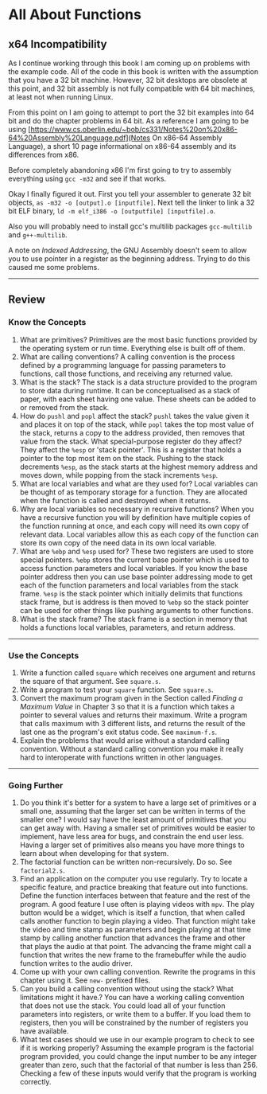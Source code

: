 # All About Functions

## x64 Incompatibility

As I continue working through this book I am coming up on problems with the example code. All of the code in this book is written with the assumption that you have a 32 bit machine. However, 32 bit desktops are obsolete at this point, and 32 bit assembly is not fully compatible with 64 bit machines, at least not when running Linux. 

From this point on I am going to attempt to port the 32 bit examples into 64 bit and do the chapter problems in 64 bit.  As a reference I am going to be using [https://www.cs.oberlin.edu/~bob/cs331/Notes%20on%20x86-64%20Assembly%20Language.pdf](Notes On x86-64 Assembly Language), a short 10 page informational on x86-64 assembly and its differences from x86.

Before completely abandoning x86 I'm first going to try to assembly everything using `gcc -m32` and see if that works. 

Okay I finally figured it out. First you tell your assembler to generate 32 bit objects, `as -m32 -o [output].o [inputfile]`. Next tell the linker to link a 32 bit ELF binary, `ld -m elf_i386 -o [outputfile] [inputfile].o`.

Also you will probably need to install gcc's multilib packages `gcc-multilib` and `g++-multilib`.

A note on *Indexed Addressing*, the GNU Assembly doesn't seem to allow you to use pointer in a register as the beginning address. Trying to do this caused me some problems.

---
## Review

### Know the Concepts

1. What are primitives? Primitives are the most basic functions provided by the operating system or run time. Everything else is built off of them.
1. What are calling conventions? A calling convention is the process defined by a programming language for passing parameters to functions, call those functions, and receiving any returned value.
1. What is the stack? The stack is a data structure provided to the program to store data during runtime. It can be conceptualised as a stack of paper, with each sheet having one value. These sheets can be added to or removed from the stack.
1. How do `pushl` and `popl` affect the stack? `pushl` takes the value given it and places it on top of the stack, while `popl` takes the top most value of the stack, returns a copy to the address provided, then removes that value from the stack. What special-purpose register do they affect? They affect the `%esp` or 'stack pointer'. This is a register that holds a pointer to the top most item on the stack. Pushing to the stack decrements `%esp`, as the stack starts at the highest memory address and moves down, while popping from the stack increments `%esp`.
1. What are local variables and what are they used for? Local variables can be thought of as temporary storage for a function. They are allocated when the function is called and destroyed when it returns.
1. Why are local variables so necessary in recursive functions? When you have a recursive function you will by definition have multiple copies of the function running at once, and each copy will need its own copy of relevant data. Local variables allow this as each copy of the function can store its own copy of the need data in its own local variable.
1. What are `%ebp` and `%esp` used for? These two registers are used to store special pointers. `%ebp` stores the current base pointer which is used to access function parameters and local variables. If you know the base pointer address then you can use base pointer addressing mode to get each of the function parameters and local variables from the stack frame. `%esp` is the stack pointer which initially delimits that functions stack frame, but is address is then moved to `%ebp` so the stack pointer can be used for other things like pushing arguments to other functions.
1. What is the stack frame? The stack frame is a section in memory that holds a functions local variables, parameters, and return address.

---
### Use the Concepts

1. Write a function called `square` which receives one argument and returns the square of that argument. See `square.s`.
1. Write a program to test your `square` function. See `square.s`.
1. Convert the maximum program given in the Section called *Finding a Maximum Value* in Chapter 3 so that it is a function which takes a pointer to several values and returns their maximum. Write a program that calls maximum with 3 different lists, and returns the result of the last one as the program's exit status code. See `maximum-f.s`.
1. Explain the problems that would arise without a standard calling convention. Without a standard calling convention you make it really hard to interoperate with functions written in other languages.

---
### Going Further

1. Do you think it's better for a system to have a large set of primitives or a small one, assuming that the larger set can be written in terms of the smaller one? I would say have the least amount of primitives that you can get away with. Having a smaller set of primitives would be easier to implement, have less area for bugs, and constrain the end user less.  Having a larger set of primitives also means you have more things to learn about when developing for that system.
1. The factorial function can be written non-recursively. Do so. See `factorial2.s`.
1. Find an application on the computer you use regularly. Try to locate a specific feature, and practice breaking that feature out into functions. Define the function interfaces between that feature and the rest of the program. A good feature I use often is playing videos with `mpv`. The play button would be a widget, which is itself a function, that when called calls another function to begin playing a video. That function might take the video and time stamp as parameters and begin playing at that time stamp by calling another function that advances the frame and other that plays the audio at that point. The advancing the frame might call a function that writes the new frame to the framebuffer while the audio function writes to the audio driver.
1. Come up with your own calling convention. Rewrite the programs in this chapter using it. See `new-` prefixed files.
1. Can you build a calling convention without using the stack? What limitations might it have.? You can have a working calling convention that does not use the stack. You could load all of your function parameters into registers, or write them to a buffer. If you load them to registers, then you will be constrained by the number of registers you have available.
1. What test cases should we use in our example program to check to see if it is working properly? Assuming the example program is the factorial program provided, you could change the input number to be any integer greater than zero, such that the factorial of that number is less than 256. Checking a few of these inputs would verify that the program is working correctly.
